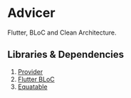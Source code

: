 # Advicer

Flutter, BLoC and Clean Architecture.

## Libraries & Dependencies

1. [Provider](https://pub.dev/packages/provider)
2. [Flutter BLoC](https://pub.dev/packages/flutter_bloc)
3. [Equatable](https://pub.dev/packages/equatable)